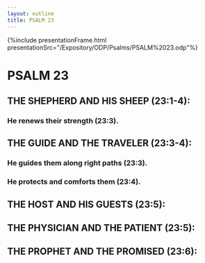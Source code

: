 ```yaml
---
layout: outline
title: PSALM 23
---
```

{%include presentationFrame.html presentationSrc="/Expository/ODP/Psalms/PSALM%2023.odp"%}

# PSALM 23 
## THE SHEPHERD AND HIS SHEEP (23:1-4): 
###  He renews their strength (23:3). 
## THE GUIDE AND THE TRAVELER (23:3-4): 
###  He guides them along right paths (23:3). 
###  He protects and comforts them (23:4). 
## THE HOST AND HIS GUESTS (23:5): 
## THE PHYSICIAN AND THE PATIENT (23:5): 
## THE PROPHET AND THE PROMISED (23:6): 
